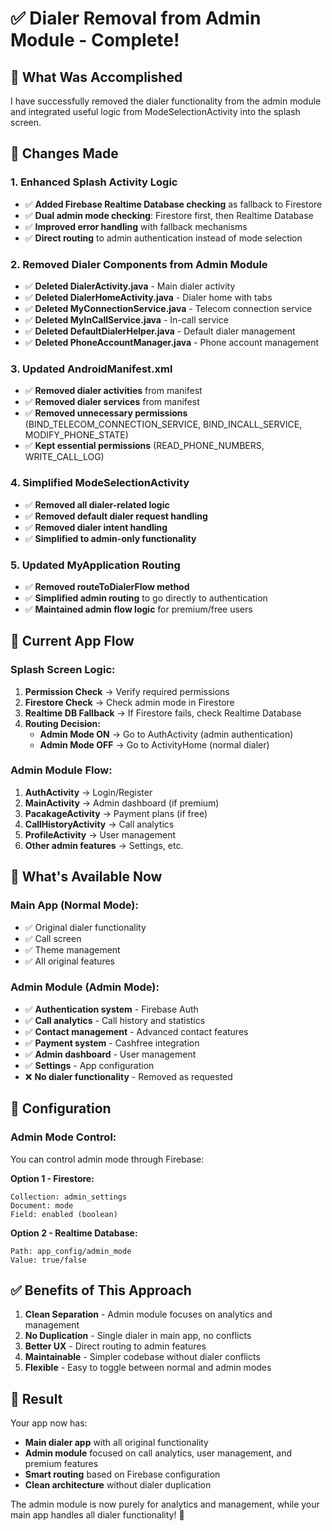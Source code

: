 # ✅ Dialer Removal from Admin Module - Complete!

## 🎯 What Was Accomplished

I have successfully removed the dialer functionality from the admin module and integrated useful logic from ModeSelectionActivity into the splash screen.

## 🔧 Changes Made

### **1. Enhanced Splash Activity Logic**
- ✅ **Added Firebase Realtime Database checking** as fallback to Firestore
- ✅ **Dual admin mode checking**: Firestore first, then Realtime Database
- ✅ **Improved error handling** with fallback mechanisms
- ✅ **Direct routing** to admin authentication instead of mode selection

### **2. Removed Dialer Components from Admin Module**
- ✅ **Deleted DialerActivity.java** - Main dialer activity
- ✅ **Deleted DialerHomeActivity.java** - Dialer home with tabs
- ✅ **Deleted MyConnectionService.java** - Telecom connection service
- ✅ **Deleted MyInCallService.java** - In-call service
- ✅ **Deleted DefaultDialerHelper.java** - Default dialer management
- ✅ **Deleted PhoneAccountManager.java** - Phone account management

### **3. Updated AndroidManifest.xml**
- ✅ **Removed dialer activities** from manifest
- ✅ **Removed dialer services** from manifest
- ✅ **Removed unnecessary permissions** (BIND_TELECOM_CONNECTION_SERVICE, BIND_INCALL_SERVICE, MODIFY_PHONE_STATE)
- ✅ **Kept essential permissions** (READ_PHONE_NUMBERS, WRITE_CALL_LOG)

### **4. Simplified ModeSelectionActivity**
- ✅ **Removed all dialer-related logic**
- ✅ **Removed default dialer request handling**
- ✅ **Removed dialer intent handling**
- ✅ **Simplified to admin-only functionality**

### **5. Updated MyApplication Routing**
- ✅ **Removed routeToDialerFlow method**
- ✅ **Simplified admin routing** to go directly to authentication
- ✅ **Maintained admin flow logic** for premium/free users

## 🚀 Current App Flow

### **Splash Screen Logic:**
1. **Permission Check** → Verify required permissions
2. **Firestore Check** → Check admin mode in Firestore
3. **Realtime DB Fallback** → If Firestore fails, check Realtime Database
4. **Routing Decision:**
   - **Admin Mode ON** → Go to AuthActivity (admin authentication)
   - **Admin Mode OFF** → Go to ActivityHome (normal dialer)

### **Admin Module Flow:**
1. **AuthActivity** → Login/Register
2. **MainActivity** → Admin dashboard (if premium)
3. **PacakageActivity** → Payment plans (if free)
4. **CallHistoryActivity** → Call analytics
5. **ProfileActivity** → User management
6. **Other admin features** → Settings, etc.

## 📱 What's Available Now

### **Main App (Normal Mode):**
- ✅ Original dialer functionality
- ✅ Call screen
- ✅ Theme management
- ✅ All original features

### **Admin Module (Admin Mode):**
- ✅ **Authentication system** - Firebase Auth
- ✅ **Call analytics** - Call history and statistics
- ✅ **Contact management** - Advanced contact features
- ✅ **Payment system** - Cashfree integration
- ✅ **Admin dashboard** - User management
- ✅ **Settings** - App configuration
- ❌ **No dialer functionality** - Removed as requested

## 🔧 Configuration

### **Admin Mode Control:**
You can control admin mode through Firebase:

**Option 1 - Firestore:**
```
Collection: admin_settings
Document: mode
Field: enabled (boolean)
```

**Option 2 - Realtime Database:**
```
Path: app_config/admin_mode
Value: true/false
```

## ✅ Benefits of This Approach

1. **Clean Separation** - Admin module focuses on analytics and management
2. **No Duplication** - Single dialer in main app, no conflicts
3. **Better UX** - Direct routing to admin features
4. **Maintainable** - Simpler codebase without dialer conflicts
5. **Flexible** - Easy to toggle between normal and admin modes

## 🎉 Result

Your app now has:
- **Main dialer app** with all original functionality
- **Admin module** focused on call analytics, user management, and premium features
- **Smart routing** based on Firebase configuration
- **Clean architecture** without dialer duplication

The admin module is now purely for analytics and management, while your main app handles all dialer functionality! 🚀
